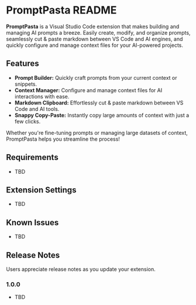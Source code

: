 # PromptPasta README

**PromptPasta** is a Visual Studio Code extension that makes building and managing AI prompts a breeze. Easily create, modify, and organize prompts, seamlessly cut & paste markdown between VS Code and AI engines, and quickly configure and manage context files for your AI-powered projects.

## Features

- **Prompt Builder:** Quickly craft prompts from your current context or snippets.
- **Context Manager:** Configure and manage context files for AI interactions with ease.
- **Markdown Clipboard:** Effortlessly cut & paste markdown between VS Code and AI tools.
- **Snappy Copy-Paste:** Instantly copy large amounts of context with just a few clicks.

Whether you're fine-tuning prompts or managing large datasets of context, PromptPasta helps you streamline the process!

## Requirements

- TBD

## Extension Settings

- TBD

## Known Issues

- TBD

## Release Notes

Users appreciate release notes as you update your extension.

### 1.0.0

- TBD
